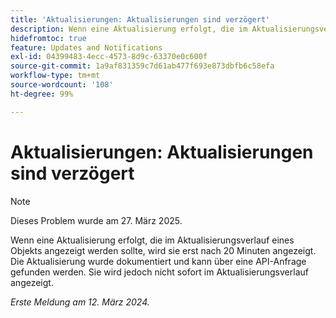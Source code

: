 ```yaml
---
title: 'Aktualisierungen: Aktualisierungen sind verzögert'
description: Wenn eine Aktualisierung erfolgt, die im Aktualisierungsverlauf eines Objekts angezeigt werden sollte, wird sie erst nach 20 Minuten angezeigt. Die Aktualisierung wurde dokumentiert und kann über eine API-Anfrage gefunden werden. Sie wird jedoch nicht sofort im Aktualisierungsverlauf angezeigt.
hidefromtoc: true
feature: Updates and Notifications
exl-id: 04399483-4ecc-4573-8d9c-63370e0c600f
source-git-commit: 1a9af831359c7d61ab477f693e873dbfb6c58efa
workflow-type: tm+mt
source-wordcount: '108'
ht-degree: 99%

---
```


# Aktualisierungen: Aktualisierungen sind verzögert

>[!NOTE]
>
>Dieses Problem wurde am 27. März 2025.

Wenn eine Aktualisierung erfolgt, die im Aktualisierungsverlauf eines Objekts angezeigt werden sollte, wird sie erst nach 20 Minuten angezeigt. Die Aktualisierung wurde dokumentiert und kann über eine API-Anfrage gefunden werden. Sie wird jedoch nicht sofort im Aktualisierungsverlauf angezeigt.

_Erste Meldung am 12. März 2024._
